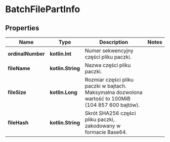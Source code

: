
# BatchFilePartInfo

## Properties
| Name | Type | Description | Notes |
| ------------ | ------------- | ------------- | ------------- |
| **ordinalNumber** | **kotlin.Int** | Numer sekwencyjny części pliku paczki. |  |
| **fileName** | **kotlin.String** | Nazwa części pliku paczki. |  |
| **fileSize** | **kotlin.Long** | Rozmiar części pliku paczki w bajtach. Maksymalna dozwolona wartość to 100MiB (104 857 600 bajtów). |  |
| **fileHash** | **kotlin.String** | Skrót SHA256 części pliku paczki, zakodowany w formacie Base64. |  |



